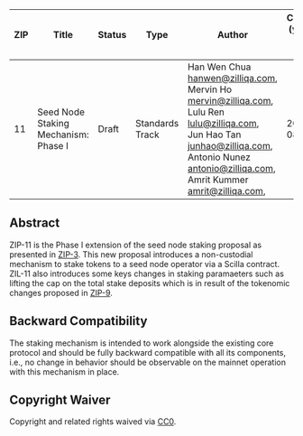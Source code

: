| ZIP | Title | Status | Type  | Author| Created (yyyy-mm-dd) | Updated (yyyy-mm-dd) |
| --- | ---------------------------- | ------ | ----- | ----------------- | -------------------- | -------------------- |
| 11   | Seed Node Staking Mechanism: Phase I | Draft  | Standards Track | Han Wen Chua <hanwen@zilliqa.com>, <br> Mervin Ho <mervin@zilliqa.com>, <br> Lulu Ren <lulu@zilliqa.com>, <br> Jun Hao Tan <junhao@zilliqa.com>, <br> Antonio Nunez <antonio@zilliqa.com>,  <br> Amrit Kummer <amrit@zilliqa.com>, | 2020-08-17| 2020-08-17|


## Abstract

ZIP-11 is the Phase I extension of the seed node staking proposal as presented in [ZIP-3](https://github.com/Zilliqa/ZIP/blob/master/zips/zip-3.md). This new proposal introduces a non-custodial mechanism to stake tokens to a seed node operator via a Scilla contract. ZIL-11 also introduces some keys changes in staking paramaeters such as lifting the cap on the total stake deposits which is in result of the tokenomic changes proposed in [ZIP-9](https://github.com/Zilliqa/ZIP/blob/zip-9/zips/zip-9.md).


## Backward Compatibility

The staking mechanism is intended to work alongside the existing core protocol and should be fully backward compatible with all its components, i.e., no change in behavior should be observable on the mainnet operation with this mechanism in place.

## Copyright Waiver

Copyright and related rights waived via [CC0](https://creativecommons.org/publicdomain/zero/1.0/).


